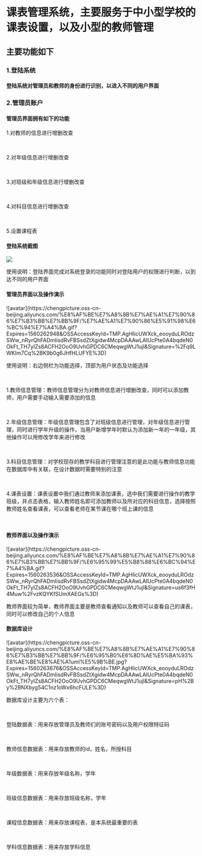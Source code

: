<h1>课表管理系统，主要服务于中小型学校的课表设置，以及小型的教师管理</h1>
<h2>主要功能如下</h2>
<h3>1.登陆系统</h3>
<h4>登陆系统对管理员和教师的身份进行识别，以进入不同的用户界面</h4>
<h3>2.管理员账户</h3>
<h4>管理员界面拥有如下的功能</h4>  
<p>1.对教师的信息进行增删改查</p><br>
<p>2.对年级信息进行增删改查</p><br>
<p>3.对班级和年级信息进行增删改查</p><br>
<p>4.对科目信息进行增删改查</p><br>
<p>5.设置课程表</p>
<h4>登陆系统截图</h4>   
<img src="https://chengpicture.oss-cn-beijing.aliyuncs.com/%E8%AF%BE%E7%A8%8B%E7%AE%A1%E7%90%86%E7%B3%BB%E7%BB%9F/%E8%AF%BE%E8%A1%A8%E8%AE%BE%E7%BD%AE.gif?Expires=1560262075&OSSAccessKeyId=TMP.AgHIicUWXck_eooyduLROdzSWw_nRyrQhFADmIisdRvFBSsdZtXgidw4McpDAAAwLAIUcPte0A4bqdeN0OkFt_TH7yIZs8ACFH2OoO9UvhGPDC6CMeqwgWtJ1ujl&Signature=7F360EEurUKQaJqAjNeOiuyl10U%3D">
<p>使用说明：登陆界面完成对系统登录的功能同时对登陆用户的权限进行判断，以到达不同的用户界面</p>
<h4>管理员界面以及操作演示</h4>
![avatar](https://chengpicture.oss-cn-beijing.aliyuncs.com/%E8%AF%BE%E7%A8%8B%E7%AE%A1%E7%90%86%E7%B3%BB%E7%BB%9F/%E7%AE%A1%E7%90%86%E5%91%98%E6%BC%94%E7%A4%BA.gif?Expires=1560262948&OSSAccessKeyId=TMP.AgHIicUWXck_eooyduLROdzSWw_nRyrQhFADmIisdRvFBSsdZtXgidw4McpDAAAwLAIUcPte0A4bqdeN0OkFt_TH7yIZs8ACFH2OoO9UvhGPDC6CMeqwgWtJ1ujl&Signature=%2Fq9LWKIm7Cq%2BK9b0g6JHfHLUFYE%3D)  
<p>使用说明：右边侧栏为功能选择，顶部为用户状态及功能选择</p><br>
<p>1.教师信息管理：教师信息管理分为对教师信息进行增删改查，同时可以添加教师，用户需要手动输入需要添加的信息</p><br>
<p>2.年级信息管理：年级信息管理包含了对班级信息进行管理，对年级信息进行管理，同时进行学年升级的操作，当用户新增学年时默认为添加新一年的一年级，其他操作可以用修改学年来进行修改</p><br>
<p>3.科目信息管理：对学校现存的教学科目进行管理注意的是此功能与教师信息功能在数据库中有关联，在设计数据时需要特别的注意</p><br>
<p>4.课表设置：课表设置中我们通过教师来添加课表，选中我们需要进行操作的教学班级，并点击表格，输入教师姓名即可添加教师以及所对应的科目信息，选择按照教师姓名查看课表，可以查看老师在某节课在哪个班上课的信息</p><br>
<h4>教师界面以及操作演示</h4>
![avatar](https://chengpicture.oss-cn-beijing.aliyuncs.com/%E8%AF%BE%E7%A8%8B%E7%AE%A1%E7%90%86%E7%B3%BB%E7%BB%9F/%E6%95%99%E5%B8%88%E6%BC%94%E7%A4%BA.gif?Expires=1560263536&OSSAccessKeyId=TMP.AgHIicUWXck_eooyduLROdzSWw_nRyrQhFADmIisdRvFBSsdZtXgidw4McpDAAAwLAIUcPte0A4bqdeN0OkFt_TH7yIZs8ACFH2OoO9UvhGPDC6CMeqwgWtJ1ujl&Signature=us6f3fH4Muw%2FvzKQYKfSUmXAEGs%3D)   
<p>教师界面较为简单，教师界面主要是教师查看通知以及教师可以查看自己的课表，同时可以修改自己的个人信息</p>  
<h4>数据库设计</h4>
![avatar](https://chengpicture.oss-cn-beijing.aliyuncs.com/%E8%AF%BE%E7%A8%8B%E7%AE%A1%E7%90%86%E7%B3%BB%E7%BB%9F/%E6%95%B0%E6%8D%AE%E5%BA%93%E8%AE%BE%E8%AE%A1uml%E5%9B%BE.jpg?Expires=1560263676&OSSAccessKeyId=TMP.AgHIicUWXck_eooyduLROdzSWw_nRyrQhFADmIisdRvFBSsdZtXgidw4McpDAAAwLAIUcPte0A4bqdeN0OkFt_TH7yIZs8ACFH2OoO9UvhGPDC6CMeqwgWtJ1ujl&Signature=pH%2By%2BNXbyg54C1nz1oWx6hcFULE%3D)
<p>数据库设计主要为六个表：</p><br>
<p>登陆数据表：用来存放管理员及教师们的账号密码以及用户权限特征码</p><br>
<p>教师信息数据表：用来存放教师的id，姓名，所授科目</p><br>
<p>年级数据表：用来存放年级名称，学年</p><br>
<p>班级信息数据表：用来存放班级名称，学年</p><br>
<p>课程信息数据表：用来存放课程表，是本系统最重要的表</p><br>
<p>学科信息数据表：用来存放学科信息</p><br>
